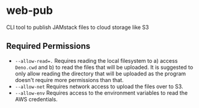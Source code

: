 # web-pub

CLI tool to publish JAMstack files to cloud storage like S3

## Required Permissions

- `--allow-read=.` Requires reading the local filesystem to a) access `Deno.cwd`
  and b) to read the files that will be uploaded. It is suggested to only allow
  reading the directory that will be uploaded as the program doesn't require
  more permissions than that.
- `--allow-net` Requires network access to upload the files over to S3.
- `--allow-env` Requires access to the environment variables to read the AWS
  credentials.
